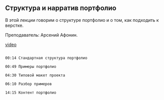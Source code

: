 ## Структура и нарратив портфолио

В этой лекции говорим о структуре портфолио и о том, как подходить к верстке.

Преподаватель: Арсений Афонин.

[video](https://player.softculture.cc/embed/PRT/PRT_41.9.11_L4-3_Portfolio_Structure_and_Narrative)

``` chapters

00:14 Стандартная структура портфолио

00:49 Примеры портфолио

04:30 Типовой макет проекта

06:10 Разбор примеров

14:15 Контент портфолио

```